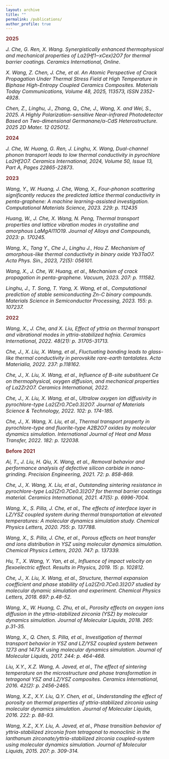 ```yaml
---
layout: archive
title: ""
permalink: /publications/
author_profile: true
---
```

<strong style="font-size: 16px; color: #7a2b2b;">2025</strong>

<span style="font-size:16px"> *J. Che, G. Ren, X. Wang. Synergistically enhanced thermophysical and mechanical properties of La2(Hf1‒xCex)2O7 for thermal barrier coatings. Ceramics International, Online*.<span>

<span style="font-size:16px"> *X. Wang, Z. Chen, J. Che, et al. An Atomic Perspective of Crack Propagation Under Thermal Stress Field at High Temperature in Biphase High-Entropy Coupled Ceramics Composites. Materials Today Communications, Volume 48, 2025, 113573, ISSN 2352-4928*.<span>

<span style="font-size:16px"> *Chen, Z., Linghu, J., Zhang, Q., Che, J., Wang, X. and Wei, S., 2025. A Highly Polarization-sensitive Near-infrared Photodetector Based on Two-dimensional Germanane/α-CdS Heterostructure. 2025 2D Mater. 12 025012*. <span>

<strong style="font-size: 16px; color: #7a2b2b;">2024</strong>

<span style="font-size:16px"> *J. Che, W. Huang, G. Ren, J. Linghu, X. Wang, Dual-channel phonon transport leads to low thermal conductivity in pyrochlore La2Hf2O7. Ceramics International, 2024, Volume 50, Issue 13, Part A, Pages 22865-22873*. <span>

<strong style="font-size: 16px; color: #7a2b2b;">2023</strong>


<span style="font-size:16px"> *Wang, Y., W. Huang, J. Che, Wang, X., Four-phonon scattering significantly reduces the predicted lattice thermal conductivity in penta-graphene: A machine learning-assisted investigation. Computational Materials Science, 2023. 229: p. 112435* <span>

<span style="font-size:16px"> *Huang, W., J. Che, X. Wang, N. Peng, Thermal transport properties and lattice vibration modes in crystalline and amorphous LaMgAl11O19. Journal of Alloys and Compounds, 2023: p. 170245.* <span>

<span style="font-size:16px"> *Wang, X., Tang Y., Che J., Linghu J., Hou Z. Mechanism of amorphous-like thermal conductivity in binary oxide Yb3TaO7. Acta Phys. Sin., 2023, 72(5): 056101.* <span>

<span style="font-size:16px"> *Wang, X., J. Che, W. Huang, et al., Mechanism of crack propagation in penta-graphene. Vacuum, 2023. 207: p. 111582.* <span>

<span style="font-size:16px"> *Linghu, J., T. Song, T. Yang, X. Wang, et al., Computational prediction of stable semiconducting Zn-C binary compounds. Materials Science in Semiconductor Processing, 2023. 155: p. 107237.* <span>

<strong style="font-size: 16px; color: #7a2b2b;">2022</strong>


<span style="font-size:16px"> *Wang, X., J. Che, and X. Liu, Effect of yttria on thermal transport and vibrational modes in yttria-stabilized hafnia. Ceramics International, 2022. 48(21): p. 31705-31713.* <span>

<span style="font-size:16px"> *Che, J., X. Liu, X. Wang, et al., Fluctuating bonding leads to glass-like thermal conductivity in perovskite rare-earth tantalates. Acta Materialia, 2022. 237: p.118162.* <span>

<span style="font-size:16px"> *Che, J., X. Liu, X. Wang, et al., Influence of B-site substituent Ce on thermophysical, oxygen diffusion, and mechanical properties of La2Zr2O7. Ceramics International, 2022.* <span>

<span style="font-size:16px"> *Che, J., X. Liu, X. Wang, et al., Ultralow oxygen ion diffusivity in pyrochlore-type La2(Zr0.7Ce0.3)2O7. Journal of Materials Science & Technology, 2022. 102: p. 174-185.* <span>

<span style="font-size:16px"> *Che, J., X. Wang, X. Liu, et al., Thermal transport property in pyrochlore-type and fluorite-type A2B2O7 oxides by molecular dynamics simulation. International Journal of Heat and Mass Transfer, 2022. 182: p. 122038.* <span>

<strong style="font-size: 16px; color: #7a2b2b;">Before 2021</strong>

<span style="font-size:16px"> *Ai, T., J. Liu, H. Qiu, X. Wang, et al., Removal behavior and performance analysis of defective silicon carbide in nano-grinding. Precision Engineering, 2021. 72: p. 858-869.* <span>

<span style="font-size:16px"> *Che, J., X. Wang, X. Liu, et al., Outstanding sintering resistance in pyrochlore-type La2(Zr0.7Ce0.3)2O7 for thermal barrier coatings material. Ceramics International, 2021. 47(5): p. 6996-7004.* <span>

<span style="font-size:16px"> *Wang, X., S. Pilla, J. Che, et al., The effects of interface layer in LZ/YSZ coupled system during thermal transportation at elevated temperatures: A molecular dynamics simulation study. Chemical Physics Letters, 2020. 755: p. 137788.* <span>

<span style="font-size:16px"> *Wang, X., S. Pilla, J. Che, et al., Porous effects on heat transfer and ions distribution in YSZ using molecular dynamics simulation. Chemical Physics Letters, 2020. 747: p. 137339.* <span>

<span style="font-size:16px"> *Hu, T., X. Wang, Y. Yan, et al., Influence of impact velocity on flexoelectric effect. Results in Physics, 2019. 15: p. 102812.* <span>

<span style="font-size:16px"> *Che, J., X. Liu, X. Wang, et al., Structure, thermal expansion coefficient and phase stability of La2(Zr0.7Ce0.3)2O7 studied by molecular dynamic simulation and experiment. Chemical Physics Letters, 2018. 697: p.48-52.* <span>

<span style="font-size:16px"> *Wang, X., W. Huang, C. Zhu, et al., Porosity effects on oxygen ions diffusion in the yttria-stabilized zirconia (YSZ) by molecular dynamics simulation. Journal of Molecular Liquids, 2018. 265: p.31-35.* <span>

<span style="font-size:16px"> *Wang, X., Q. Chen, S. Pilla, et al., Investigation of thermal transport behavior in YSZ and LZ/YSZ coupled system between 1273 and 1473 K using molecular dynamics simulation. Journal of Molecular Liquids, 2017. 244: p. 464-468.* <span>

<span style="font-size:16px"> *Liu, X.Y., X.Z. Wang, A. Javed, et al., The effect of sintering temperature on the microstructure and phase transformation in tetragonal YSZ and LZ/YSZ composites. Ceramics International, 2016. 42(2): p. 2456-2465.* <span>

<span style="font-size:16px"> *Wang, X.Z., X.Y. Liu, Q.Y. Chen, et al., Understanding the effect of porosity on thermal properties of yttria-stabilized zirconia using molecular dynamics simulation. Journal of Molecular Liquids, 2016. 222: p. 88-93.* <span>

<span style="font-size:16px"> *Wang, X.Z., X.Y. Liu, A. Javed, et al., Phase transition behavior of yttria-stabilized zirconia from tetragonal to monoclinic in the lanthanum zirconate/yttria-stabilized zirconia coupled-system using molecular dynamics simulation. Journal of Molecular Liquids, 2015. 207: p. 309-314.* <span>
